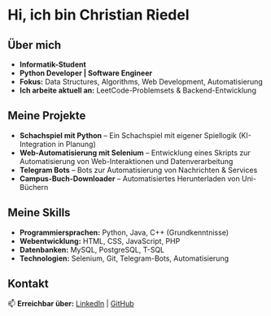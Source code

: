 # Hi, ich bin Christian Riedel

## Über mich
- **Informatik-Student**  
- **Python Developer | Software Engineer**  
- **Fokus:** Data Structures, Algorithms, Web Development, Automatisierung  
- **Ich arbeite aktuell an:** LeetCode-Problemsets & Backend-Entwicklung  

## Meine Projekte
- **Schachspiel mit Python** – Ein Schachspiel mit eigener Spiellogik (KI-Integration in Planung)  
- **Web-Automatisierung mit Selenium** – Entwicklung eines Skripts zur Automatisierung von Web-Interaktionen und Datenverarbeitung  
- **Telegram Bots** – Bots zur Automatisierung von Nachrichten & Services  
- **Campus-Buch-Downloader** – Automatisiertes Herunterladen von Uni-Büchern  

## Meine Skills
- **Programmiersprachen:** Python, Java, C++ (Grundkenntnisse)  
- **Webentwicklung:** HTML, CSS, JavaScript, PHP  
- **Datenbanken:** MySQL, PostgreSQL, T-SQL  
- **Technologien:** Selenium, Git, Telegram-Bots, Automatisierung  

## Kontakt
📫 **Erreichbar über:** [LinkedIn](https://www.linkedin.com/in/christian-criedel/) | [GitHub](https://github.com/christian-criedel)
